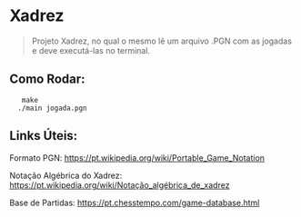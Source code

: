 # Xadrez
>Projeto Xadrez, no qual o mesmo lê um arquivo .PGN com as jogadas e deve executá-las no terminal.

## Como Rodar:
```
   make
  ./main jogada.pgn
```

## Links Úteis:
  Formato PGN:  https://pt.wikipedia.org/wiki/Portable_Game_Notation <p>
  Notação Algébrica do Xadrez: https://pt.wikipedia.org/wiki/Notação_algébrica_de_xadrez<p>
  Base de Partidas: https://pt.chesstempo.com/game-database.html <p>
